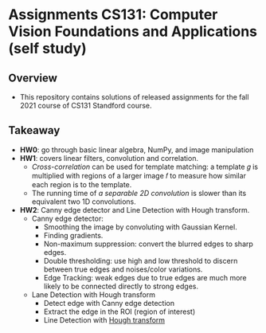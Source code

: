 # Assignments CS131: Computer Vision Foundations and Applications (self study)

## Overview
- This repository contains solutions of released assignments for the fall 2021 course of CS131 Standford course. 

## Takeaway
- **HW0**: go through basic linear algebra, NumPy, and image manipulation
- **HW1**: covers linear filters, convolution and correlation.
    - *Cross-correlation* can be used for template matching: a template  𝑔  is multiplied with regions of a larger image  𝑓  to measure how similar each region is to the template. 
    - The running time of *a separable 2D convolution* is slower than its equivalent two 1D convolutions.
- **HW2**:  Canny edge detector and Line Detection with Hough transform.
    - Canny edge detector: 
        - Smoothing the image by convoluting with Gaussian Kernel.
        - Finding gradients.
        - Non-maximum  suppression: convert the blurred edges to sharp edges.
        - Double thresholding: use high and low threshold to discern between true edges and noises/color variations.
        - Edge Tracking: weak edges due to true edges are much more likely to be connected directly to strong edges.
    - Lane Detection with Hough transform
        - Detect edge with Canny edge detection
        - Extract the edge in the ROI (region of interest)
        - Line Detection with [Hough transform](https://web.ipac.caltech.edu/staff/fmasci/home/astro_refs/HoughTrans_lines_09.pdf)

